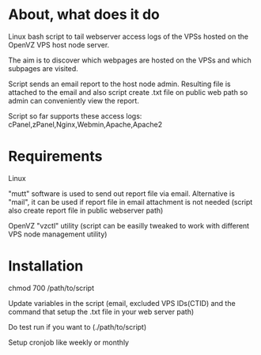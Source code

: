 # About, what does it do

Linux bash script to tail webserver access logs of the VPSs hosted on the OpenVZ VPS host node server.

The aim is to discover which webpages are hosted on the VPSs and which subpages are visited.

Script sends an email report to the host node admin. Resulting file is attached to the email and also script create .txt file on public web path so admin can conveniently view the report.

Script so far supports these access logs: cPanel,zPanel,Nginx,Webmin,Apache,Apache2

# Requirements

Linux

"mutt" software is used to send out report file via email. Alternative is "mail", it can be used if report file in email attachment is not needed (script also create report file in public webserver path)

OpenVZ "vzctl" utility (script can be easilly tweaked to work with different VPS node management utility)

# Installation

chmod 700 /path/to/script

Update variables in the script (email, excluded VPS IDs(CTID) and the command that setup the .txt file in your web server path)

Do test run if you want to (./path/to/script)

Setup cronjob like weekly or monthly
